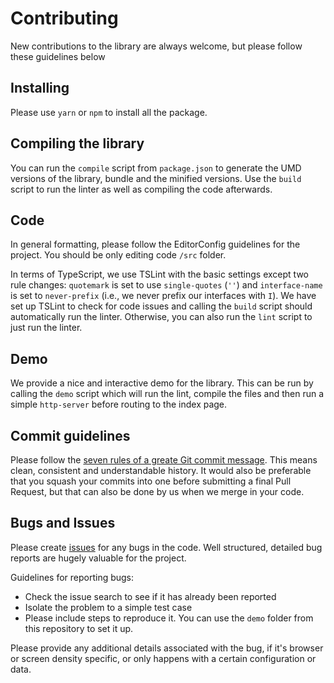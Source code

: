 # Contributing

New contributions to the library are always welcome, but please follow these guidelines below

## Installing 

Please use `yarn` or `npm` to install all the package.

## Compiling the library

 You can run the `compile` script from `package.json` to generate the UMD versions of the library, bundle and the minified versions. Use the `build` script to run the linter as well as compiling the code afterwards.

## Code

In general formatting, please follow the EditorConfig guidelines for the project. You should be only editing code `/src` folder.

In terms of TypeScript, we use TSLint with the basic settings except two rule changes: `quotemark` is set to use `single-quotes` (`''`) and `interface-name` is set to `never-prefix` (i.e., we never prefix our interfaces with `I`). We have set up TSLint to check for code issues and calling the `build` script should automatically run the linter. Otherwise, you can also run the `lint` script to just run the linter.

## Demo

We provide a nice and interactive demo for the library. This can be run by calling the `demo` script which will run the lint, compile the files and then run a simple `http-server` before routing to the index page.

## Commit guidelines

Please follow the [seven rules of a greate Git commit message](https://chris.beams.io/posts/git-commit/). This means clean, consistent and understandable history. It would also be preferable that you squash your commits into one before submitting a final Pull Request, but that can also be done by us when we merge in your code.

## Bugs and Issues

Please create [issues](https://github.com/PCs4KIDS/basic-custom-map/issues) for any bugs in the code. Well structured, detailed bug reports are hugely valuable for the project.

Guidelines for reporting bugs:

- Check the issue search to see if it has already been reported
- Isolate the problem to a simple test case
- Please include steps to reproduce it. You can use the `demo` folder from this repository to set it up.

Please provide any additional details associated with the bug, if it's browser or screen density specific, or only happens with a certain configuration or data.
